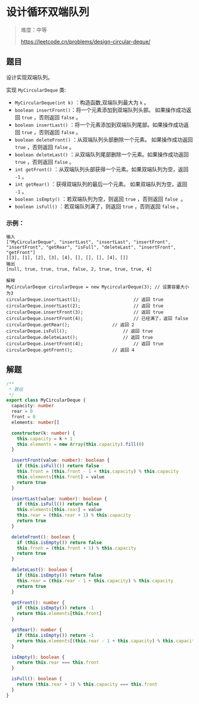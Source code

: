 # 设计循环双端队列

> 难度：中等
>
> https://leetcode.cn/problems/design-circular-deque/

## 题目

设计实现双端队列。

实现 `MyCircularDeque` 类:

- `MyCircularDeque(int k)` ：构造函数,双端队列最大为 `k` 。
- `boolean insertFront()`：将一个元素添加到双端队列头部。 如果操作成功返回 `true` ，否则返回 `false` 。
- `boolean insertLast()` ：将一个元素添加到双端队列尾部。如果操作成功返回 `true` ，否则返回 `false` 。
- `boolean deleteFront()` ：从双端队列头部删除一个元素。 如果操作成功返回 `true` ，否则返回 `false` 。
- `boolean deleteLast()` ：从双端队列尾部删除一个元素。如果操作成功返回 `true` ，否则返回 `false` 。
- `int getFront()` ：从双端队列头部获得一个元素。如果双端队列为空，返回 `-1` 。
- `int getRear()` ：获得双端队列的最后一个元素。 如果双端队列为空，返回 `-1` 。
- `boolean isEmpty()` ：若双端队列为空，则返回 `true` ，否则返回 `false`  。
- `boolean isFull()` ：若双端队列满了，则返回 `true` ，否则返回 `false` 。
 

### 示例：

```
输入
["MyCircularDeque", "insertLast", "insertLast", "insertFront", "insertFront", "getRear", "isFull", "deleteLast", "insertFront", "getFront"]
[[3], [1], [2], [3], [4], [], [], [], [4], []]
输出
[null, true, true, true, false, 2, true, true, true, 4]

解释
MyCircularDeque circularDeque = new MycircularDeque(3); // 设置容量大小为3
circularDeque.insertLast(1);			        // 返回 true
circularDeque.insertLast(2);			        // 返回 true
circularDeque.insertFront(3);			        // 返回 true
circularDeque.insertFront(4);			        // 已经满了，返回 false
circularDeque.getRear();  				// 返回 2
circularDeque.isFull();				        // 返回 true
circularDeque.deleteLast();			        // 返回 true
circularDeque.insertFront(4);			        // 返回 true
circularDeque.getFront();				// 返回 4
```

## 解题

```ts 
/**
 * 数组
 */
export class MyCircularDeque {
  capacity: number
  rear = 0
  front = 0
  elements: number[]

  constructor(k: number) {
    this.capacity = k + 1
    this.elements = new Array(this.capacity).fill(0)
  }

  insertFront(value: number): boolean {
    if (this.isFull()) return false
    this.front = (this.front - 1 + this.capacity) % this.capacity
    this.elements[this.front] = value
    return true
  }

  insertLast(value: number): boolean {
    if (this.isFull()) return false
    this.elements[this.rear] = value
    this.rear = (this.rear + 1) % this.capacity
    return true
  }

  deleteFront(): boolean {
    if (this.isEmpty()) return false
    this.front = (this.front + 1) % this.capacity
    return true
  }

  deleteLast(): boolean {
    if (this.isEmpty()) return false
    this.rear = (this.rear - 1 + this.capacity) % this.capacity
    return true
  }

  getFront(): number {
    if (this.isEmpty()) return -1
    return this.elements[this.front]
  }

  getRear(): number {
    if (this.isEmpty()) return -1
    return this.elements[(this.rear - 1 + this.capacity) % this.capacity]
  }

  isEmpty(): boolean {
    return this.rear === this.front
  }

  isFull(): boolean {
    return (this.rear + 1) % this.capacity === this.front
  }
}
```